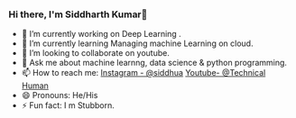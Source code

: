 ### Hi there, I'm Siddharth Kumar👋




- 🔭 I’m currently working on Deep Learning .
- 🌱 I’m currently learning Managing machine Learning on cloud.
- 👯 I’m looking to collaborate on youtube.
- 💬 Ask me about machine learnng, data science & python programming.
- 📫 How to reach me: [Instagram - @siddhua](https://www.instagram.com/__siddhua/) [Youtube- @Technical Human](https://www.youtube.com/channel/UCg7Fl9jbvSGWoehNdjeY1wA)
- 😄 Pronouns: He/His
- ⚡ Fun fact: I m Stubborn.

